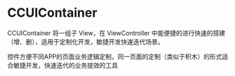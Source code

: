 # CCUIContainer
CCUIContainer
将一组子 View，在 ViewController 中能便捷的进行快速的搭建（增、删），适用于定制化开发，敏捷开发快速迭代场景。

控件方便不同APP的页面业务逻辑定制，同一页面的定制（类似于积木）的形式适合敏捷开发，快速迭代的业务提效的工具

